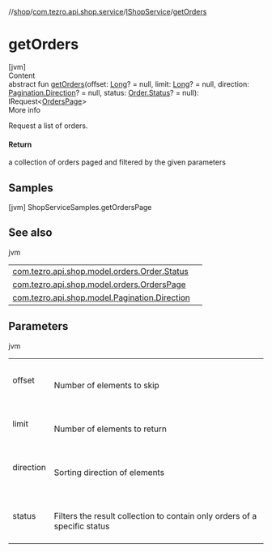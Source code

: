 //[shop](../../../index.md)/[com.tezro.api.shop.service](../index.md)/[IShopService](index.md)/[getOrders](get-orders.md)



# getOrders  
[jvm]  
Content  
abstract fun [getOrders](get-orders.md)(offset: [Long](https://kotlinlang.org/api/latest/jvm/stdlib/kotlin/-long/index.html)? = null, limit: [Long](https://kotlinlang.org/api/latest/jvm/stdlib/kotlin/-long/index.html)? = null, direction: [Pagination.Direction](../../com.tezro.api.shop.model/-pagination/-direction/index.md)? = null, status: [Order.Status](../../com.tezro.api.shop.model.orders/-order/-status/index.md)? = null): IRequest<[OrdersPage](../../com.tezro.api.shop.model.orders/-orders-page/index.md)>  
More info  


Request a list of orders.



#### Return  


a collection of orders paged and filtered by the given parameters



## Samples  
 [jvm] ShopServiceSamples.getOrdersPage   


## See also  
  
jvm  
  
| | |
|---|---|
| <a name="com.tezro.api.shop.service/IShopService/getOrders/#kotlin.Long?#kotlin.Long?#com.tezro.api.shop.model.Pagination.Direction?#com.tezro.api.shop.model.orders.Order.Status?/PointingToDeclaration/"></a>[com.tezro.api.shop.model.orders.Order.Status](../../com.tezro.api.shop.model.orders/-order/-status/index.md)| <a name="com.tezro.api.shop.service/IShopService/getOrders/#kotlin.Long?#kotlin.Long?#com.tezro.api.shop.model.Pagination.Direction?#com.tezro.api.shop.model.orders.Order.Status?/PointingToDeclaration/"></a>|
| <a name="com.tezro.api.shop.service/IShopService/getOrders/#kotlin.Long?#kotlin.Long?#com.tezro.api.shop.model.Pagination.Direction?#com.tezro.api.shop.model.orders.Order.Status?/PointingToDeclaration/"></a>[com.tezro.api.shop.model.orders.OrdersPage](../../com.tezro.api.shop.model.orders/-orders-page/index.md)| <a name="com.tezro.api.shop.service/IShopService/getOrders/#kotlin.Long?#kotlin.Long?#com.tezro.api.shop.model.Pagination.Direction?#com.tezro.api.shop.model.orders.Order.Status?/PointingToDeclaration/"></a>|
| <a name="com.tezro.api.shop.service/IShopService/getOrders/#kotlin.Long?#kotlin.Long?#com.tezro.api.shop.model.Pagination.Direction?#com.tezro.api.shop.model.orders.Order.Status?/PointingToDeclaration/"></a>[com.tezro.api.shop.model.Pagination.Direction](../../com.tezro.api.shop.model/-pagination/-direction/index.md)| <a name="com.tezro.api.shop.service/IShopService/getOrders/#kotlin.Long?#kotlin.Long?#com.tezro.api.shop.model.Pagination.Direction?#com.tezro.api.shop.model.orders.Order.Status?/PointingToDeclaration/"></a>|
  


## Parameters  
  
jvm  
  
| | |
|---|---|
| <a name="com.tezro.api.shop.service/IShopService/getOrders/#kotlin.Long?#kotlin.Long?#com.tezro.api.shop.model.Pagination.Direction?#com.tezro.api.shop.model.orders.Order.Status?/PointingToDeclaration/"></a>offset| <a name="com.tezro.api.shop.service/IShopService/getOrders/#kotlin.Long?#kotlin.Long?#com.tezro.api.shop.model.Pagination.Direction?#com.tezro.api.shop.model.orders.Order.Status?/PointingToDeclaration/"></a><br><br>Number of elements to skip<br><br>|
| <a name="com.tezro.api.shop.service/IShopService/getOrders/#kotlin.Long?#kotlin.Long?#com.tezro.api.shop.model.Pagination.Direction?#com.tezro.api.shop.model.orders.Order.Status?/PointingToDeclaration/"></a>limit| <a name="com.tezro.api.shop.service/IShopService/getOrders/#kotlin.Long?#kotlin.Long?#com.tezro.api.shop.model.Pagination.Direction?#com.tezro.api.shop.model.orders.Order.Status?/PointingToDeclaration/"></a><br><br>Number of elements to return<br><br>|
| <a name="com.tezro.api.shop.service/IShopService/getOrders/#kotlin.Long?#kotlin.Long?#com.tezro.api.shop.model.Pagination.Direction?#com.tezro.api.shop.model.orders.Order.Status?/PointingToDeclaration/"></a>direction| <a name="com.tezro.api.shop.service/IShopService/getOrders/#kotlin.Long?#kotlin.Long?#com.tezro.api.shop.model.Pagination.Direction?#com.tezro.api.shop.model.orders.Order.Status?/PointingToDeclaration/"></a><br><br>Sorting direction of elements<br><br>|
| <a name="com.tezro.api.shop.service/IShopService/getOrders/#kotlin.Long?#kotlin.Long?#com.tezro.api.shop.model.Pagination.Direction?#com.tezro.api.shop.model.orders.Order.Status?/PointingToDeclaration/"></a>status| <a name="com.tezro.api.shop.service/IShopService/getOrders/#kotlin.Long?#kotlin.Long?#com.tezro.api.shop.model.Pagination.Direction?#com.tezro.api.shop.model.orders.Order.Status?/PointingToDeclaration/"></a><br><br>Filters the result collection to contain only orders of a specific status<br><br>|
  
  



